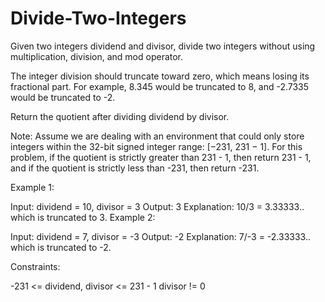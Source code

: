# Divide-Two-Integers

Given two integers dividend and divisor, divide two integers without using multiplication, division, and mod operator.

The integer division should truncate toward zero, which means losing its fractional part. For example, 8.345 would be truncated to 8, and -2.7335 would be truncated to -2.

Return the quotient after dividing dividend by divisor.

Note: Assume we are dealing with an environment that could only store integers within the 32-bit signed integer range: [−231, 231 − 1]. For this problem, if the quotient is strictly greater than 231 - 1, then return 231 - 1, and if the quotient is strictly less than -231, then return -231.

 

Example 1:

Input: dividend = 10, divisor = 3
Output: 3
Explanation: 10/3 = 3.33333.. which is truncated to 3.
Example 2:

Input: dividend = 7, divisor = -3
Output: -2
Explanation: 7/-3 = -2.33333.. which is truncated to -2.
 

Constraints:

-231 <= dividend, divisor <= 231 - 1
divisor != 0
